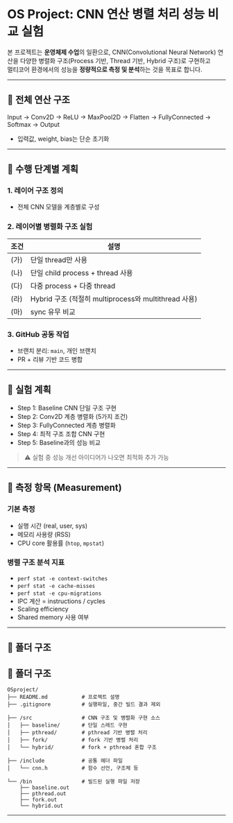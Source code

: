 # OS Project: CNN 연산 병렬 처리 성능 비교 실험

본 프로젝트는 **운영체제 수업**의 일환으로, CNN(Convolutional Neural Network) 연산을 다양한 병렬화 구조(Process 기반, Thread 기반, Hybrid 구조)로 구현하고  
멀티코어 환경에서의 성능을 **정량적으로 측정 및 분석**하는 것을 목표로 합니다.

---

## 📌 전체 연산 구조
Input → Conv2D → ReLU → MaxPool2D → Flatten → FullyConnected → Softmax → Output

- 입력값, weight, bias는 단순 초기화

---

## 📅 수행 단계별 계획

### 1. 레이어 구조 정의
- 전체 CNN 모델을 계층별로 구성

### 2. 레이어별 병렬화 구조 실험
| 조건 | 설명 |
|------|------|
| (가) | 단일 thread만 사용 |
| (나) | 단일 child process + thread 사용 |
| (다) | 다중 process + 다중 thread |
| (라) | Hybrid 구조 (적절히 multiprocess와 multithread 사용) |
| (마) | sync 유무 비교 |

### 3. GitHub 공동 작업
- 브랜치 분리: `main`, 개인 브랜치
- PR + 리뷰 기반 코드 병합

---

## 🧪 실험 계획

- Step 1: Baseline CNN 단일 구조 구현
- Step 2: Conv2D 계층 병렬화 (5가지 조건)
- Step 3: FullyConnected 계층 병렬화
- Step 4: 최적 구조 조합 CNN 구현
- Step 5: Baseline과의 성능 비교

> ⚠️ 실험 중 성능 개선 아이디어가 나오면 최적화 추가 가능

---

## 📏 측정 항목 (Measurement)

### 기본 측정
- 실행 시간 (real, user, sys)
- 메모리 사용량 (RSS)
- CPU core 활용률 (`htop`, `mpstat`)

### 병렬 구조 분석 지표
- `perf stat -e context-switches`
- `perf stat -e cache-misses`
- `perf stat -e cpu-migrations`
- IPC 계산 = instructions / cycles
- Scaling efficiency
- Shared memory 사용 여부

---

## 📁 폴더 구조 

## 📁 폴더 구조

```
OSproject/
├── README.md           # 프로젝트 설명
├── .gitignore          # 실행파일, 중간 빌드 결과 제외

├── /src                # CNN 구조 및 병렬화 구현 소스
│   ├── baseline/       # 단일 스레드 구현
│   ├── pthread/        # pthread 기반 병렬 처리
│   ├── fork/           # fork 기반 병렬 처리
│   └── hybrid/         # fork + pthread 혼합 구조

├── /include            # 공통 헤더 파일
│   └── cnn.h           # 함수 선언, 구조체 등

└── /bin                # 빌드된 실행 파일 저장
    ├── baseline.out
    ├── pthread.out
    ├── fork.out
    └── hybrid.out
```

---

